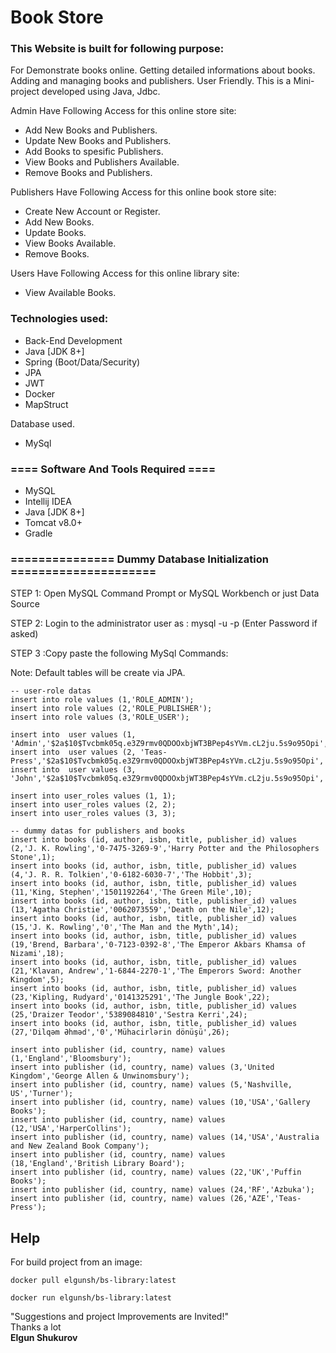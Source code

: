 # Book Store

### This Website is built for following purpose:

For Demonstrate books online.
Getting detailed informations about books.
Adding and managing books and publishers.
User Friendly.
This is a Mini-project developed using Java, Jdbc.

Admin Have Following Access for this online store site:

- Add New Books and Publishers.
- Update New Books and Publishers.
- Add Books to spesific Publishers.
- View Books and Publishers Available.
- Remove Books and Publishers.

Publishers Have Following Access for this online book store site:

- Create New Account or Register.
- Add New Books.
- Update Books.
- View Books Available.
- Remove Books.

Users Have Following Access for this online library site:

- View Available Books.

### Technologies used:
- Back-End Development
- Java [JDK 8+]
- Spring (Boot/Data/Security)
- JPA
- JWT
- Docker
- MapStruct

Database used.
- MySql

### ==== Software And Tools Required ====
- MySQL
- Intellij IDEA
- Java [JDK 8+]
- Tomcat v8.0+
- Gradle

### =============== Dummy Database Initialization =====================

STEP 1: Open MySQL Command Prompt or MySQL Workbench or just Data Source

STEP 2: Login to the administrator user as : mysql -u <username> -p (Enter Password if asked)

STEP 3 :Copy paste the following MySql Commands:

Note: Default tables will be create via JPA.
```MySQL
-- user-role datas
insert into role values (1,'ROLE_ADMIN');
insert into role values (2,'ROLE_PUBLISHER');
insert into role values (3,'ROLE_USER');

insert into  user values (1, 'Admin','$2a$10$Tvcbmk05q.e3Z9rmv0QDOOxbjWT3BPep4sYVm.cL2ju.5s9o95Opi','admin');
insert into  user values (2, 'Teas-Press','$2a$10$Tvcbmk05q.e3Z9rmv0QDOOxbjWT3BPep4sYVm.cL2ju.5s9o95Opi','teas');
insert into  user values (3, 'John','$2a$10$Tvcbmk05q.e3Z9rmv0QDOOxbjWT3BPep4sYVm.cL2ju.5s9o95Opi','jdoe');

insert into user_roles values (1, 1);
insert into user_roles values (2, 2);
insert into user_roles values (3, 3);
```
```MySQL
-- dummy datas for publishers and books
insert into books (id, author, isbn, title, publisher_id) values (2,'J. K. Rowling','0-7475-3269-9','Harry Potter and the Philosophers Stone',1);
insert into books (id, author, isbn, title, publisher_id) values (4,'J. R. R. Tolkien','0-6182-6030-7','The Hobbit',3);
insert into books (id, author, isbn, title, publisher_id) values (11,'King, Stephen','1501192264','The Green Mile',10);
insert into books (id, author, isbn, title, publisher_id) values (13,'Agatha Christie','0062073559','Death on the Nile',12);
insert into books (id, author, isbn, title, publisher_id) values (15,'J. K. Rowling','0','The Man and the Myth',14);
insert into books (id, author, isbn, title, publisher_id) values (19,'Brend, Barbara','0-7123-0392-8','The Emperor Akbars Khamsa of Nizami',18);
insert into books (id, author, isbn, title, publisher_id) values (21,'Klavan, Andrew','1-6844-2270-1','The Emperors Sword: Another Kingdom',5);
insert into books (id, author, isbn, title, publisher_id) values (23,'Kipling, Rudyard','0141325291','The Jungle Book',22);
insert into books (id, author, isbn, title, publisher_id) values (25,'Draizer Teodor','5389084810','Sestra Kerri',24);
insert into books (id, author, isbn, title, publisher_id) values (27,'Dilqəm Əhməd','0','Mühacirlərin dönüşü',26);

insert into publisher (id, country, name) values (1,'England','Bloomsbury');
insert into publisher (id, country, name) values (3,'United Kingdom','George Allen & Unwinomsbury');
insert into publisher (id, country, name) values (5,'Nashville, US','Turner');
insert into publisher (id, country, name) values (10,'USA','Gallery Books');
insert into publisher (id, country, name) values (12,'USA','HarperCollins');
insert into publisher (id, country, name) values (14,'USA','Australia and New Zealand Book Company');
insert into publisher (id, country, name) values (18,'England','British Library Board');
insert into publisher (id, country, name) values (22,'UK','Puffin Books');
insert into publisher (id, country, name) values (24,'RF','Azbuka');
insert into publisher (id, country, name) values (26,'AZE','Teas-Press');
```
## Help

For build project from an image:
```
docker pull elgunsh/bs-library:latest
 ```
 ```
docker run elgunsh/bs-library:latest
```


"Suggestions and project Improvements are Invited!"<br/>
Thanks a lot<br/>
<b>Elgun Shukurov</b>
